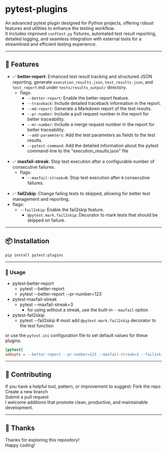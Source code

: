 # pytest-plugins
An advanced pytest plugin designed for Python projects, offering robust features and utilities to enhance the testing workflow. <br>
It includes improved `conftest.py` fixtures, automated test result reporting, detailed logging, and seamless integration with external tools for a streamlined and efficient testing experience.

---

## 🚀 Features
- ✅ **better-report**: Enhanced test result tracking and structured JSON reporting. 
generate `execution_results.json`, `test_results.json`, and `test_report`.md under `tests/results_output/` directory.
  - flags:
    - `--better-report`: Enable the better report feature.
    - `--traceback`: Include detailed traceback information in the report.
    - `--md-report`: Generate a Markdown report of the test results.
    - `--pr-number`: Include a pull request number in the report for better traceability.
    - `--mr-number`: Include a merge request number in the report for better traceability.
    - `--add-parameters`: Add the test parameters as fields to the test results.
    - `--pytest-command`: Add the detailed information about the pytest command-line to the "execution_results.json" file
<br> <br>
- ✅ **maxfail-streak**: Stop test execution after a configurable number of consecutive failures.
    - flags:
      - `--maxfail-streak=N`: Stop test execution after `N` consecutive failures.
<br> <br>
- ✅ **fail2skip**: Change failing tests to skipped, allowing for better test management and reporting.
- flags:
  - `--fail2skip`: Enable the fail2skip feature.
    - `@pytest.mark.fail2skip`: Decorator to mark tests that should be skipped on failure.

---

## 📦 Installation
```bash
pip install pytest-plugins
```

---

### 🔧 Usage
- pytest-better-report
  - pytest --better-report
  - pytest --better-report --pr-number=123
- pytest-maxfail-streak
  - pytest --maxfail-streak=3
    - for using without a streak, use the built-in `--maxfail` option
- pytest-fail2skip
  - pytest --fail2skip # must add `@pytest.mark.fail2skip` decorator to the test function

or use the `pytest.ini` configuration file to set default values for these plugins.

```ini
[pytest]
addopts = --better-report --pr-number=123 --maxfail-streak=3 --fail2skip
```

---

## 🤝 Contributing
If you have a helpful tool, pattern, or improvement to suggest:
Fork the repo <br>
Create a new branch <br>
Submit a pull request <br>
I welcome additions that promote clean, productive, and maintainable development. <br>

---

## 🙏 Thanks
Thanks for exploring this repository! <br>
Happy coding! <br>
